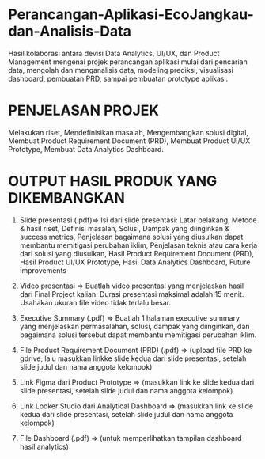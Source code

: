 # Perancangan-Aplikasi-EcoJangkau-dan-Analisis-Data
Hasil kolaborasi antara devisi Data Analytics, UI/UX, dan Product Management mengenai projek perancangan aplikasi mulai dari pencarian data, mengolah dan menganalisis data, modeling prediksi, visualisasi dashboard, pembuatan PRD, sampai pembuatan prototype aplikasi.

# PENJELASAN PROJEK
Melakukan riset, Mendefinisikan masalah, Mengembangkan solusi digital, Membuat Product Requirement Document (PRD), Membuat Product UI/UX Prototype, Membuat Data Analytics Dashboard.

# OUTPUT HASIL PRODUK YANG DIKEMBANGKAN

1. Slide presentasi (.pdf)=> Isi dari slide presentasi:
Latar belakang, Metode & hasil riset, Definisi masalah, Solusi, Dampak yang diinginkan & success metrics, Penjelasan bagaimana solusi yang diusulkan dapat membantu memitigasi perubahan iklim, Penjelasan teknis atau cara kerja dari solusi yang diusulkan, Hasil Product Requirement Document (PRD), Hasil Product UI/UX Prototype, Hasil Data Analytics Dashboard, Future improvements

2. Video presentasi => Buatlah video presentasi yang menjelaskan hasil dari Final Project kalian. Durasi presentasi maksimal adalah 15 menit. Usahakan ukuran file video tidak terlalu besar.

3. Executive Summary (.pdf) => Buatlah 1 halaman executive summary yang menjelaskan permasalahan, solusi, dampak yang diinginkan, dan bagaimana solusi tersebut dapat membantu memitigasi perubahan iklim.

4. File Product Requirement Document (PRD) (.pdf) => (upload file PRD ke gdrive, lalu masukkan linkke slide kedua dari slide presentasi, setelah slide judul dan nama anggota kelompok)

5. Link Figma dari Product Prototype => (masukkan link ke slide kedua dari slide presentasi, setelah slide judul dan nama anggota kelompok)

6. Link Looker Studio dari Analytical Dashboard => (masukkan link ke slide kedua dari slide presentasi, setelah slide judul dan nama anggota kelompok)

7. File Dashboard (.pdf) => (untuk memperlihatkan tampilan dashboard hasil analytics)

